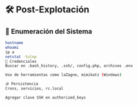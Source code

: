 # 🛠 Post-Explotación

## 🧾 Enumeración del Sistema

```bash
hostname
whoami
ip a
netstat -tulnp
🔐 Credenciales
Buscar en .bash_history, .ssh/, config.php, archivos .env

Uso de herramientas como laZagne, mimikatz (Windows)

🪙 Persistencia
Crons, servicios, rc.local

Agregar clave SSH en authorized_keys